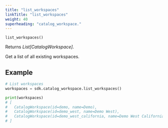 ```yaml
---
title: "list_workspaces"
linkTitle: "list_workspaces"
weight: 40
superheading: "catalog_workspace."
---
```


<!-- TODO -->

``list_workspaces()``

Returns *List[CatalogWorkspace]*.

Get a list of all existing workspaces.

## Example

```python
# List workspaces
workspaces = sdk.catalog_workspace.list_workspaces()

print(workspaces)
# [
#   CatalogWorkspace(id=demo, name=Demo),
#   CatalogWorkspace(id=demo_west, name=Demo West),
#   CatalogWorkspace(id=demo_west_california, name=Demo West California)
# ]
```
